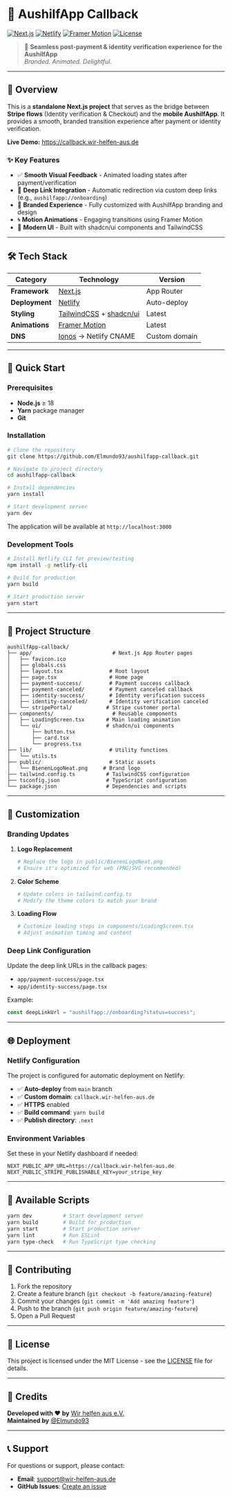 # 🔁 AushilfApp Callback

[![Next.js](https://img.shields.io/badge/Built%20with-Next.js-000000?logo=nextdotjs)](https://nextjs.org/)
[![Netlify](https://img.shields.io/badge/Deployed%20on-Netlify-00C7B7?logo=netlify)](https://www.netlify.com/)
[![Framer Motion](https://img.shields.io/badge/Animation-Framer--Motion-e535ab)](https://www.framer.com/motion/)
[![License](https://img.shields.io/github/license/Elmundo93/aushilfapp)](LICENSE)

> 🎉 **Seamless post-payment & identity verification experience for the AushilfApp**  
> _Branded. Animated. Delightful._

---

## 📖 Overview

This is a **standalone Next.js project** that serves as the bridge between **Stripe flows** (Identity verification & Checkout) and the **mobile AushilfApp**. It provides a smooth, branded transition experience after payment or identity verification.

**Live Demo:** https://callback.wir-helfen-aus.de

### ✨ Key Features

- ✅ **Smooth Visual Feedback** - Animated loading states after payment/verification
- 🔄 **Deep Link Integration** - Automatic redirection via custom deep links (e.g., `aushilfapp://onboarding`)
- 🐝 **Branded Experience** - Fully customized with AushilfApp branding and design
- 🌀 **Motion Animations** - Engaging transitions using Framer Motion
- 🧩 **Modern UI** - Built with shadcn/ui components and TailwindCSS

---

## 🛠️ Tech Stack

| Category | Technology | Version |
|----------|------------|---------|
| **Framework** | [Next.js](https://nextjs.org/) | App Router |
| **Deployment** | [Netlify](https://www.netlify.com/) | Auto-deploy |
| **Styling** | [TailwindCSS](https://tailwindcss.com/) + [shadcn/ui](https://ui.shadcn.dev/) | Latest |
| **Animations** | [Framer Motion](https://www.framer.com/motion/) | Latest |
| **DNS** | [Ionos](https://ionos.de) → Netlify CNAME | Custom domain |

---

## 🚀 Quick Start

### Prerequisites

- **Node.js** ≥ 18
- **Yarn** package manager
- **Git**

### Installation

```bash
# Clone the repository
git clone https://github.com/Elmundo93/aushilfapp-callback.git

# Navigate to project directory
cd aushilfapp-callback

# Install dependencies
yarn install

# Start development server
yarn dev
```

The application will be available at `http://localhost:3000`

### Development Tools

```bash
# Install Netlify CLI for preview/testing
npm install -g netlify-cli

# Build for production
yarn build

# Start production server
yarn start
```

---

## 📁 Project Structure

```
aushilfApp-callback/
├── app/                          # Next.js App Router pages
│   ├── favicon.ico
│   ├── globals.css
│   ├── layout.tsx               # Root layout
│   ├── page.tsx                 # Home page
│   ├── payment-success/         # Payment success callback
│   ├── payment-canceled/        # Payment canceled callback
│   ├── identity-success/        # Identity verification success
│   ├── identity-canceled/       # Identity verification canceled
│   └── stripePortal/           # Stripe customer portal
├── components/                   # Reusable components
│   ├── LoadingScreen.tsx       # Main loading animation
│   └── ui/                     # shadcn/ui components
│       ├── button.tsx
│       ├── card.tsx
│       └── progress.tsx
├── lib/                         # Utility functions
│   └── utils.ts
├── public/                      # Static assets
│   └── BienenLogoNeat.png     # Brand logo
├── tailwind.config.ts          # TailwindCSS configuration
├── tsconfig.json               # TypeScript configuration
└── package.json                # Dependencies and scripts
```

---

## 🎨 Customization

### Branding Updates

1. **Logo Replacement**
   ```bash
   # Replace the logo in public/BienenLogoNeat.png
   # Ensure it's optimized for web (PNG/SVG recommended)
   ```

2. **Color Scheme**
   ```bash
   # Update colors in tailwind.config.ts
   # Modify the theme colors to match your brand
   ```

3. **Loading Flow**
   ```bash
   # Customize loading steps in components/LoadingScreen.tsx
   # Adjust animation timing and content
   ```

### Deep Link Configuration

Update the deep link URLs in the callback pages:
- `app/payment-success/page.tsx`
- `app/identity-success/page.tsx`

Example:
```typescript
const deepLinkUrl = "aushilfapp://onboarding?status=success";
```

---

## 🌐 Deployment

### Netlify Configuration

The project is configured for automatic deployment on Netlify:

- ✅ **Auto-deploy** from `main` branch
- ✅ **Custom domain**: `callback.wir-helfen-aus.de`
- ✅ **HTTPS** enabled
- ✅ **Build command**: `yarn build`
- ✅ **Publish directory**: `.next`

### Environment Variables

Set these in your Netlify dashboard if needed:

```env
NEXT_PUBLIC_APP_URL=https://callback.wir-helfen-aus.de
NEXT_PUBLIC_STRIPE_PUBLISHABLE_KEY=your_stripe_key
```

---

## 🔧 Available Scripts

```bash
yarn dev          # Start development server
yarn build        # Build for production
yarn start        # Start production server
yarn lint         # Run ESLint
yarn type-check   # Run TypeScript type checking
```

---

## 🤝 Contributing

1. Fork the repository
2. Create a feature branch (`git checkout -b feature/amazing-feature`)
3. Commit your changes (`git commit -m 'Add amazing feature'`)
4. Push to the branch (`git push origin feature/amazing-feature`)
5. Open a Pull Request

---

## 📄 License

This project is licensed under the MIT License - see the [LICENSE](LICENSE) file for details.

---

## 🙏 Credits

**Developed with ❤️ by** [Wir helfen aus e.V.](https://wir-helfen-aus.de)  
**Maintained by** [@Elmundo93](https://github.com/Elmundo93)

---

## 📞 Support

For questions or support, please contact:
- **Email**: support@wir-helfen-aus.de
- **GitHub Issues**: [Create an issue](https://github.com/Elmundo93/aushilfapp-callback/issues)
